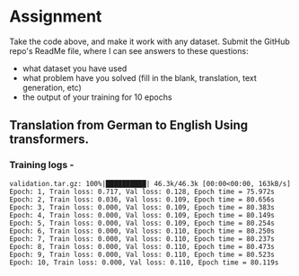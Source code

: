 # Assignment

Take the code above, and make it work with any dataset. Submit the GitHub repo's ReadMe file, where I can see answers to these questions:

* what dataset you have used
* what problem have you solved (fill in the blank, translation, text generation, etc)
* the output of your training for 10 epochs

## Translation from German to English Using transformers.

### Training logs - 
```
validation.tar.gz: 100%|██████████| 46.3k/46.3k [00:00<00:00, 163kB/s]
Epoch: 1, Train loss: 0.717, Val loss: 0.128, Epoch time = 75.972s
Epoch: 2, Train loss: 0.036, Val loss: 0.109, Epoch time = 80.656s
Epoch: 3, Train loss: 0.000, Val loss: 0.109, Epoch time = 80.383s
Epoch: 4, Train loss: 0.000, Val loss: 0.109, Epoch time = 80.149s
Epoch: 5, Train loss: 0.000, Val loss: 0.109, Epoch time = 80.254s
Epoch: 6, Train loss: 0.000, Val loss: 0.110, Epoch time = 80.250s
Epoch: 7, Train loss: 0.000, Val loss: 0.110, Epoch time = 80.237s
Epoch: 8, Train loss: 0.000, Val loss: 0.110, Epoch time = 80.473s
Epoch: 9, Train loss: 0.000, Val loss: 0.110, Epoch time = 80.523s
Epoch: 10, Train loss: 0.000, Val loss: 0.110, Epoch time = 80.119s
```
